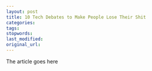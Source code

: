 ```yaml
---
layout: post
title: 10 Tech Debates to Make People Lose Their Shit
categories:
tags:
stopwords:
last_modified:
original_url: 
---
```


The article goes here

